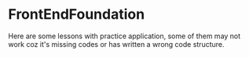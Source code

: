 # FrontEndFoundation
Here are some lessons with practice application,
some of them may not work coz it's missing codes or has written a wrong code structure. 
